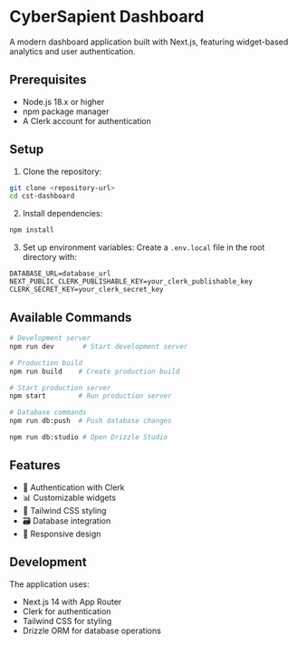 # CyberSapient Dashboard

A modern dashboard application built with Next.js, featuring widget-based analytics and user authentication.

## Prerequisites

- Node.js 18.x or higher
- npm package manager
- A Clerk account for authentication

## Setup

1. Clone the repository:
```bash
git clone <repository-url>
cd cst-dashboard
```

2. Install dependencies:
```bash
npm install

```

3. Set up environment variables:
Create a `.env.local` file in the root directory with:
```env
DATABASE_URL=database_url
NEXT_PUBLIC_CLERK_PUBLISHABLE_KEY=your_clerk_publishable_key
CLERK_SECRET_KEY=your_clerk_secret_key
```

## Available Commands

```bash
# Development server    
npm run dev       # Start development server

# Production build
npm run build    # Create production build

# Start production server
npm start        # Run production server

# Database commands
npm run db:push  # Push database changes

npm run db:studio # Open Drizzle Studio
```


## Features

- 🔐 Authentication with Clerk
- 📊 Customizable widgets
- 🎨 Tailwind CSS styling
- 🗃️ Database integration
- 📱 Responsive design

## Development

The application uses:
- Next.js 14 with App Router
- Clerk for authentication
- Tailwind CSS for styling
- Drizzle ORM for database operations

